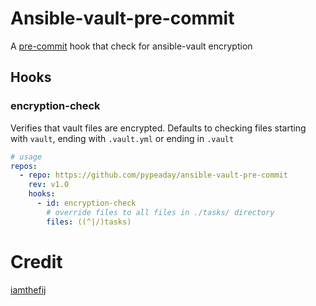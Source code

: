 # Ansible-vault-pre-commit

A [pre-commit](http://pre-commit.com) hook that check for ansible-vault
encryption

## Hooks

### encryption-check
Verifies that vault files are encrypted. Defaults to checking files starting
with `vault`, ending with `.vault.yml` or ending in `.vault`

```yaml
# usage
repos:
  - repo: https://github.com/pypeaday/ansible-vault-pre-commit
    rev: v1.0
    hooks:
      - id: encryption-check
        # override files to all files in ./tasks/ directory
        files: ((^|/)tasks)

```

# Credit

[iamthefij](https://git.iamthefij.com/iamthefij/ansible-pre-commit/src/branch/master)
